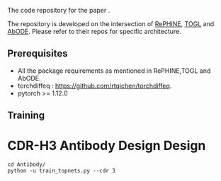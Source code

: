 The code repository for the paper .

The repository is developed on the intersection of [RePHINE](https://github.com/Aalto-QuML/RePHINE), [TOGL](https://github.com/BorgwardtLab/TOGL) and [AbODE](https://github.com/yogeshverma1998/AbODE). Please refer to their repos for specific architecture.


## Prerequisites

- All the package requirements as mentioned in RePHINE,TOGL and AbODE.
- torchdiffeq : https://github.com/rtqichen/torchdiffeq.
- pytorch >= 1.12.0


## Training

# CDR-H3 Antibody Design Design

```
cd Antibody/
python -u train_topnets.py --cdr 3
```
